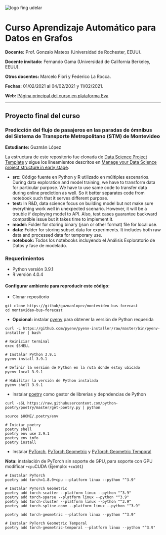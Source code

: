 ![logo fing udelar](https://eva.fing.edu.uy/pluginfile.php/1/theme_adaptable/logo/1611344323/Banner%20eva-01.png)

# Curso Aprendizaje Automático para Datos en Grafos

**Docente:** Prof. Gonzalo Mateos (Universidad de Rochester, EEUU).

**Docente invitado:** Fernando Gama (Universidad de California Berkeley, EEUU).

**Otros docentes:** Marcelo Fiori y Federico La Rocca.

**Fechas:** 01/02/2021 al 04/02/2021 y 11/02/2021.

**Web:** [Página principal del curso en plataforma Eva](https://eva.fing.edu.uy/course/view.php?id=1484)

---

## Proyecto final del curso

### Predicción del flujo de pasajeros en las paradas de ómnibus del Sistema de Transporte Metropolitano (STM) de Montevideo

**Estudiante:** Guzmán López

La estructura de este repositorio fue clonada de [Data Science Project Template](https://github.com/makcedward/ds_project_template) y sigue los lineamientos descritos en [Manage your Data Science project structure in early stage](https://towardsdatascience.com/manage-your-data-science-project-structure-in-early-stage-95f91d4d0600).

- **src:** Código fuente en Python y R utilizado en múltiples escenarios. During data exploration and model training, we have to transform data for particular purpose. We have to use same code to transfer data during online prediction as well. So it better separates code from notebook such that it serves different purpose.
- **test:** In R&D, data science focus on building model but not make sure everything work well in unexpected scenario. However, it will be a trouble if deploying model to API. Also, test cases guarantee backward compatible issue but it takes time to implement it.
- **model:** Folder for storing binary (json or other format) file for local use.
- **data:** Folder for storing subset data for experiments. It includes both raw data and processed data for temporary use.
- **notebook:** Todos los notebooks incluyendo el Análisis Exploratorio de Datos y fase de modelado.

### Requerimientos

- Python versión 3.9.1
- R versión 4.0.4

#### Configurar ambiente para reproducir este código: 

- Clonar repositorio

```{sh}
git clone https://github/guzmanlopez/montevideo-bus-forecast
cd montevideo-bus-forecast
```

- **Opcional:** instalar [pyenv](https://github.com/pyenv/pyenv#installation) para obtener la versión de Python requerida

```{sh}
curl -L https://github.com/pyenv/pyenv-installer/raw/master/bin/pyenv-installer | bash

# Reiniciar terminal
exec $SHELL

# Instalar Python 3.9.1
pyenv install 3.9.1

# Definir la versión de Python en la ruta donde estoy ubicado
pyenv local 3.9.1

# Habilitar la versión de Python instalada
pyenv shell 3.9.1
```

- Instalar [poetry](https://python-poetry.org/) como gestor de librerías y depndencias de Python

```{sh}
curl -sSL https://raw.githubusercontent.com/python-poetry/poetry/master/get-poetry.py | python

source $HOME/.poetry/env

# Iniciar poetry
poetry shell
poetry env use 3.9.1
poetry env info
poetry install
```

- Instalar [PyTorch](https://pytorch.org/), [PyTorch Geometric](https://pytorch-geometric.readthedocs.io/en/latest/index.html) y [PyTorch Geometric Temporal](https://pytorch-geometric-temporal.readthedocs.io/en/latest/index.html)  

**Nota:** instalación de PyTorch sin soporte de GPU, para soporte con GPU modificar `+cpu`CUDA (Ejemplo: `+cu101`)

```{sh}
# Instalar PyTorch
poetry add torch=1.8.0+cpu --platform linux --python "^3.9"

# Instalar PyTorch Geometric
poetry add torch-scatter --platform linux --python "^3.9"
poetry add torch-sparse --platform linux --python "^3.9"
poetry add torch-cluster --platform linux --python "^3.9"
poetry add torch-spline-conv --platform linux --python "^3.9"

poetry add torch-geometric --platform linux --python "^3.9"

# Instalar PyTorch Geometric Temporal
poetry add torch-geometric-temporal --platform linux --python "^3.9"
```
